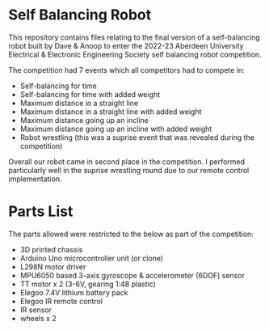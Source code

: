 # Self Balancing Robot

This repository contains files relating to the final version of a self-balancing robot built by Dave & Anoop to enter the 2022-23 Aberdeen University Electrical & Electronic Engineering Society self balancing robot competition.

The competition had 7 events which all competitors had to compete in:

- Self-balancing for time
- Self-balancing for time with added weight
- Maximum distance in a straight line
- Maximum distance in a straight line with added weight
- Maximum distance going up an incline
- Maximum distance going up an incline with added weight
- Robot wrestling (this was a suprise event that was revealed during the competition)

Overall our robot came in second place in the competition. I performed particularly well in the suprise wrestling round due to our remote control implementation.


# Parts List

The parts allowed were restricted to the below as part of the competition:

- 3D printed chassis
- Arduino Uno microcontroller unit (or clone)
- L298N motor driver
- MPU6050 based 3-axis gyroscope & accelerometer (6DOF) sensor
- TT motor x 2 (3-6V, gearing 1:48 plastic)
- Elegoo 7.4V lithium battery pack
- Elegoo IR remote control
- IR sensor
- wheels x 2
